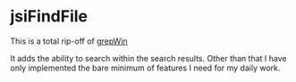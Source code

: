 # jsiFindFile

This is a total rip-off of [grepWin](http://stefanstools.sourceforge.net/grepWin.html)

It adds the ability to search within the search results. 
Other than that I have only implemented the bare minimum of features I need for my daily work.

 